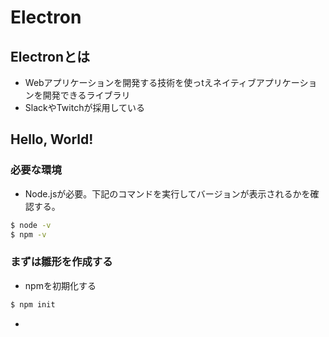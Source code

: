 # Electron
## Electronとは
- Webアプリケーションを開発する技術を使っtえネイティブアプリケーションを開発できるライブラリ
- SlackやTwitchが採用している

## Hello, World!
### 必要な環境
- Node.jsが必要。下記のコマンドを実行してバージョンが表示されるかを確認する。

```bash
$ node -v
$ npm -v
```

### まずは雛形を作成する
- npmを初期化する

```bash
$ npm init
```

- 